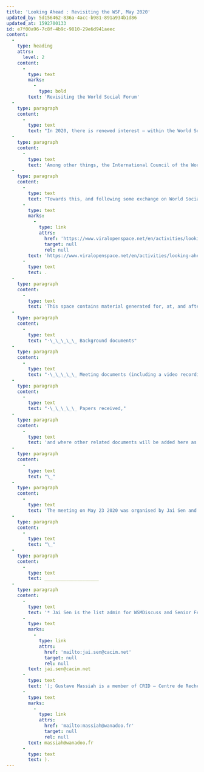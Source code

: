 ```yaml
---
title: 'Looking Ahead : Revisiting the WSF, May 2020'
updated_by: 5d156462-836a-4acc-b981-891a934b1d86
updated_at: 1592700133
id: e7f00a96-7c8f-4b9c-9810-29e6d941aeec
content:
  -
    type: heading
    attrs:
      level: 2
    content:
      -
        type: text
        marks:
          -
            type: bold
        text: 'Revisiting the World Social Forum'
  -
    type: paragraph
    content:
      -
        type: text
        text: "In 2020, there is renewed interest – within the World Social Forum and in some circles beyond - in the potentials of the WSF to play a role at the present juncture in world history, and keeping also in mind that January 2021 marks the 20th anniversary of the formation of the Forum in January 2001.\_ In the given situation, what directions should the WSF now try to move in ?\_"
  -
    type: paragraph
    content:
      -
        type: text
        text: 'Among other things, the International Council of the World Social Forum has taken the unprecedented step of convening an online debate on the future of the World Social Forum on June 27 2020.'
  -
    type: paragraph
    content:
      -
        type: text
        text: "Towards this, and following some exchange on World Social Movement Discuss (‘WSMDiscuss’), a listserve that has grown out of the experience of the WSF, we organised an online meeting to critically debate the issue, titled ‘Looking Ahead : Revisiting the World Social Forum’. \_Held in the Viral Open Space on May 23 2020, it was announced through invitations posted on WSMDiscuss and other international listserves, and at "
      -
        type: text
        marks:
          -
            type: link
            attrs:
              href: 'https://www.viralopenspace.net/en/activities/looking-ahead-revisiting-the-world-social-forum'
              target: null
              rel: null
        text: 'https://www.viralopenspace.net/en/activities/looking-ahead-revisiting-the-world-social-forum'
      -
        type: text
        text: .
  -
    type: paragraph
    content:
      -
        type: text
        text: 'This space contains material generated for, at, and after the online meeting :'
  -
    type: paragraph
    content:
      -
        type: text
        text: "·\_\_\_\_\_ Background documents"
  -
    type: paragraph
    content:
      -
        type: text
        text: "·\_\_\_\_\_ Meeting documents (including a video recording)"
  -
    type: paragraph
    content:
      -
        type: text
        text: "·\_\_\_\_\_ Papers received,"
  -
    type: paragraph
    content:
      -
        type: text
        text: 'and where other related documents will be added here as things unfold.'
  -
    type: paragraph
    content:
      -
        type: text
        text: "\_"
  -
    type: paragraph
    content:
      -
        type: text
        text: 'The meeting on May 23 2020 was organised by Jai Sen and Gustave Massiah on behalf of the listserve World Social Movement Discuss.*'
  -
    type: paragraph
    content:
      -
        type: text
        text: "\_"
  -
    type: paragraph
    content:
      -
        type: text
        text: ____________________
  -
    type: paragraph
    content:
      -
        type: text
        text: '* Jai Sen is the list admin for WSMDiscuss and Senior Fellow at the School of International Development and Globalisation Studies, University of Ottawa ('
      -
        type: text
        marks:
          -
            type: link
            attrs:
              href: 'mailto:jai.sen@cacim.net'
              target: null
              rel: null
        text: jai.sen@cacim.net
      -
        type: text
        text: '); Gustave Massiah is a member of CRID – Centre de Recherche et d''Information pour le Développment, Paris, and represents CRID on the International Council of the World Social Forum ('
      -
        type: text
        marks:
          -
            type: link
            attrs:
              href: 'mailto:massiah@wanadoo.fr'
              target: null
              rel: null
        text: massiah@wanadoo.fr
      -
        type: text
        text: ).
---
```

